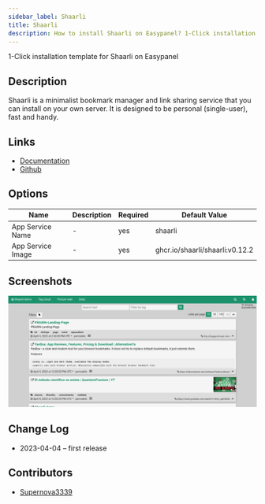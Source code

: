 ```yaml
---
sidebar_label: Shaarli
title: Shaarli
description: How to install Shaarli on Easypanel? 1-Click installation template for Shaarli on Easypanel
---
```


<!-- generated -->

1-Click installation template for Shaarli on Easypanel

## Description

Shaarli is a minimalist bookmark manager and link sharing service that you can install on your own server. It is designed to be personal (single-user), fast and handy.

## Links

- [Documentation](https://demo.shaarli.org/doc/html/index.html)
- [Github](https://github.com/shaarli/Shaarli)

## Options

Name | Description | Required | Default Value
-|-|-|-
App Service Name | - | yes | shaarli
App Service Image | - | yes | ghcr.io/shaarli/shaarli:v0.12.2

## Screenshots

![Shaarli Screenshot](./assets/screenshot.png)

## Change Log

- 2023-04-04 – first release

## Contributors

- [Supernova3339](https://github.com/Supernova3339)
